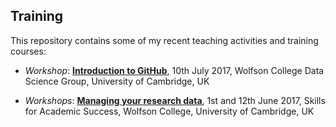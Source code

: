 ## Training

This repository contains some of my recent teaching activities and training courses:

- *Workshop*: [**Introduction to GitHub**](20170710_GitHub_Wolfson/), 10th July 2017, Wolfson College Data Science Group, University of Cambridge, UK

- *Workshops*: [**Managing your research data**](20170601_RDM_Wolfson/), 1st and 12th June 2017, Skills for Academic Success, Wolfson College, University of Cambridge, UK

